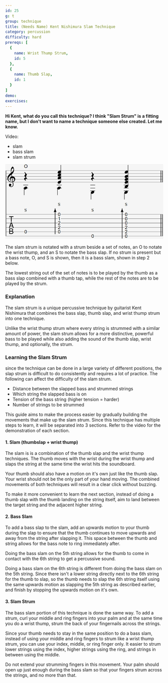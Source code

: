 ```yaml
---
id: 25
g: t
group: technique
title: (Needs Name) Kent Nishimura Slam Technique
category: percussion
difficulty: hard
prereqs: [
  {
    name: Wrist Thump Strum,
    id: 5
  },
  {
    name: Thumb Slap,
    id: 1
  }
]
demo: 
exercises:
---
```


<strong>Hi Kent, what do you call this technique? I think "Slam Strum" is a fitting name, but I don't want to name a technique someone else created. Let me know.</strong>

Video: 
- slam 
- bass slam 
- slam strum

<div class="tabImg">
  <img src="slam-strum.jpg" />
</div>

The slam strum is notated with a strum beside a set of notes, an O to notate the wrist thump, and an S to notate the bass slap. If no strum is present but a bass note, O, and S is shown, then it is a bass slam, shown in step 2 below.

The lowest string out of the set of notes is to be played by the thumb as a bass slap combined with a thumb tap, while the rest of the notes are to be played by the strum.

### Explanation

The slam strum is a unique percussive technique by guitarist Kent Nishimura that combines the bass slap, thumb slap, and wrist thump strum into one technique.

Unlike the wrist thump strum where every string is strummed with a similar amount of power, the slam strum allows for a more distinctive, powerful bass to be played while also adding the sound of the thumb slap, wrist thump, and optionally, the strum. 

### Learning the Slam Strum

since the technique can be done in a large variety of different positions, the slap strum is difficult to do consistently and requires a lot of practice. The following can affect the difficulty of the slam strum.

- Distance between the slapped bass and strummed strings
- Which string the slapped bass is on
- Tension of the bass string (higher tension = harder)
- Number of strings to be strummed

This guide aims to make the process easier by gradually building the movements that make up the slam strum. Since this technique has multiple steps to learn, it will be separated into 3 sections. Refer to the video for the demonstration of each section.

#### 1. Slam (thumbslap + wrist thump)

The slam is is a combination of the thumb slap and the wrist thump techniques. The thumb moves with the wrist during the wrist thump and slaps the string at the same time the wrist hits the <span class="tt" data-tip="the guitar's top, where the soundhole is located">soundboard</span>. 

Your thumb should also have a motion on it's own just like the thumb slap. Your wrist should not be the only part of your hand moving. The combined movements of both techniques will result in a clear click without buzzing.

To make it more convenient to learn the next section, instead of doing a thumb slap with the thumb landing on the string itself, aim to land between the target string and the adjacent <span class="tt" data-tip="the strings with the higher pitches, or at the top of the tab">higher string</span>.

#### 2. Bass Slam

To add a bass slap to the slam, add an upwards motion to your thumb during the slap to ensure that the thumb continues to move upwards and away from the string after slapping it. This space between the thumb and string allows for the bass note to ring immediately after.

Doing the bass slam on the <span class="tt" data-tip="the second lowest pitched string">5th string</span> allows for the thumb to come in contact with the <span class="tt" data-tip="the lowest pitched string">6th string</span> to get a percussive sound. 

Doing a bass slam on the 6th string is different from doing the bass slam on the 5th string. Since there isn't a <span class="tt" data-tip="the lower pitched string">lower string</span> directly next to the 6th string for the thumb to slap, so the thumb needs to slap the 6th string itself using the same upwards motion as slapping the 5th string as described earlier, and finish by stopping the upwards motion on it's own.

#### 3. Slam Strum

The bass slam portion of this technique is done the same way. To add a strum, curl your middle and ring fingers into your palm and at the same time you do a wrist thump, strum the back of your fingernails across the strings.

Since your thumb needs to stay in the same position to do a bass slam, instead of using your middle and ring fingers to strum like a wrist thump strum, you can use your index, middle, or ring finger only. It easier to strum <span class="tt" data-tip="the lower pitched strings">lower strings</span> using the index, <span class="tt" data-tip="the higher pitched strings">higher strings</span> using the ring, and strings in between using the middle.

Do not extend your strumming fingers in this movement. Your palm should open up just enough during the bass slam so that your fingers strum across the strings, and no more than that.